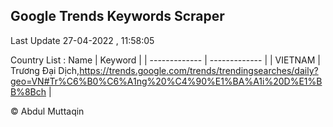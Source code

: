 

## Google Trends Keywords Scraper 
 
Last Update 27-04-2022 , 11:58:05

Country List :
 Name  | Keyword |
| ------------- | ------------- |
| VIETNAM | Trương Đại Dịch,https://trends.google.com/trends/trendingsearches/daily?geo=VN#Tr%C6%B0%C6%A1ng%20%C4%90%E1%BA%A1i%20D%E1%BB%8Bch |



© Abdul Muttaqin 
